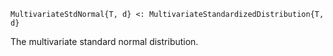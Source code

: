 ```
MultivariateStdNormal{T, d} <: MultivariateStandardizedDistribution{T, d}
```

The multivariate standard normal distribution.
